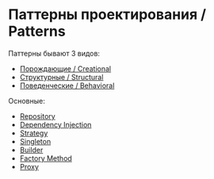 # Паттерны проектирования / Patterns

Паттерны бывают 3 видов:
- [Порождающие / Creational](creational.md)
- [Структурные / Structural](strucutral.md)
- [Поведенческие / Behavioral](behavioral.md)

Основные:
- [Repository](repository.md)
- [Dependency Injection](di.md)
- [Strategy](behavioral/strategy.md)
- [Singleton](creational/singleton.md)
- [Builder](creational/builder.md)
- [Factory Method](creational/factory.md)
- [Proxy](structural/proxy.md)